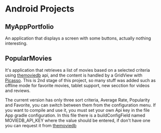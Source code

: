 # Android Projects
## MyAppPortfolio

An application that displays a screen with some buttons, actually nothing interesting.

## PopularMovies

It's application that retrieves a list of movies based on a selected criteria using [themoviedb](https://www.themoviedb.org/) api, and the content is handled by a GridView with [Picasso](http://square.github.io/picasso/). This is 2nd stage of this project, so many stuff was added such as offline mode for favorite movies, tablet support, new secction for videos and reviews. 

The current version has only three sort criteria, Average Rate, Popularity and Favorite, you can switch between them from the configuration menu.
If you want to compile and use it, you must set your own Api key in the file App gradle configuration. In this file there is a buildConfigField named MOVIEDB_API_KEY where the value should be entered, if don't have one you can request it from [themoviedb](https://www.themoviedb.org/)
